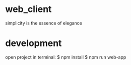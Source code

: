 # web_client
simplicity is the essence of elegance 

# development
open project 
in terminal:
$ npm install
$ npm run web-app